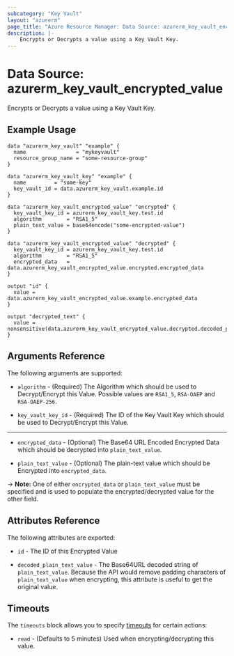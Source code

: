 ```yaml
---
subcategory: "Key Vault"
layout: "azurerm"
page_title: "Azure Resource Manager: Data Source: azurerm_key_vault_encrypted_value"
description: |-
    Encrypts or Decrypts a value using a Key Vault Key.
---
```


# Data Source: azurerm_key_vault_encrypted_value

Encrypts or Decrypts a value using a Key Vault Key.

## Example Usage

```hcl
data "azurerm_key_vault" "example" {
  name                = "mykeyvault"
  resource_group_name = "some-resource-group"
}

data "azurerm_key_vault_key" "example" {
  name         = "some-key"
  key_vault_id = data.azurerm_key_vault.example.id
}

data "azurerm_key_vault_encrypted_value" "encrypted" {
  key_vault_key_id = azurerm_key_vault_key.test.id
  algorithm        = "RSA1_5"
  plain_text_value = base64encode("some-encrypted-value")
}

data "azurerm_key_vault_encrypted_value" "decrypted" {
  key_vault_key_id = azurerm_key_vault_key.test.id
  algorithm        = "RSA1_5"
  encrypted_data   = data.azurerm_key_vault_encrypted_value.encrypted.encrypted_data
}

output "id" {
  value = data.azurerm_key_vault_encrypted_value.example.encrypted_data
}

output "decrypted_text" {
  value = nonsensitive(data.azurerm_key_vault_encrypted_value.decrypted.decoded_plain_text_value)
}
```

## Arguments Reference

The following arguments are supported:

* `algorithm` - (Required) The Algorithm which should be used to Decrypt/Encrypt this Value. Possible values are `RSA1_5`, `RSA-OAEP` and `RSA-OAEP-256`.

* `key_vault_key_id` - (Required) The ID of the Key Vault Key which should be used to Decrypt/Encrypt this Value.

---

* `encrypted_data` - (Optional) The Base64 URL Encoded Encrypted Data which should be decrypted into `plain_text_value`.

* `plain_text_value` - (Optional) The plain-text value which should be Encrypted into `encrypted_data`.

-> **Note:** One of either `encrypted_data` or `plain_text_value` must be specified and is used to populate the encrypted/decrypted value for the other field.

## Attributes Reference

The following attributes are exported:

* `id` - The ID of this Encrypted Value

* `decoded_plain_text_value` - The Base64URL decoded string of `plain_text_value`. Because the API would remove padding characters of `plain_text_value` when encrypting, this attribute is useful to get the original value.

## Timeouts

The `timeouts` block allows you to specify [timeouts](https://www.terraform.io/language/resources/syntax#operation-timeouts) for certain actions:

* `read` - (Defaults to 5 minutes) Used when encrypting/decrypting this value.
